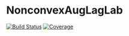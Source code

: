 # NonconvexAugLagLab

[![Build Status](https://github.com/JuliaNonconvex/NonconvexAugLagLab.jl/workflows/CI/badge.svg)](https://github.com/JuliaNonconvex/NonconvexAugLagLab.jl/actions)
[![Coverage](https://codecov.io/gh/JuliaNonconvex/NonconvexAugLagLab.jl/branch/master/graph/badge.svg)](https://codecov.io/gh/JuliaNonconvex/NonconvexAugLagLab.jl)
